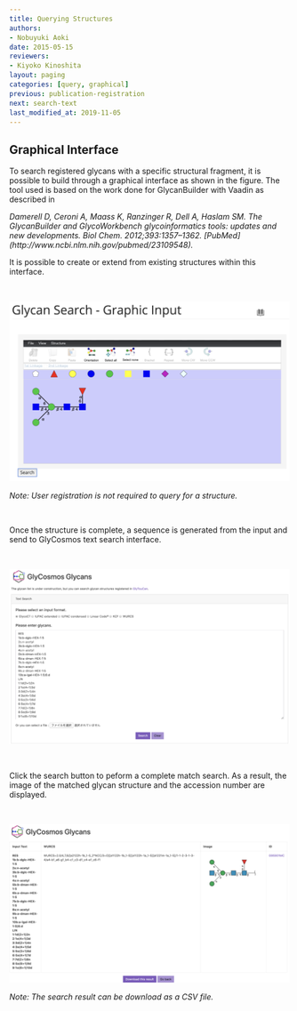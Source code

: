 ```yaml
---
title: Querying Structures
authors:
- Nobuyuki Aoki
date: 2015-05-15
reviewers:
- Kiyoko Kinoshita
layout: paging
categories: [query, graphical]
previous: publication-registration
next: search-text
last_modified_at: 2019-11-05
---
```


Graphical Interface
------------

To search registered glycans with a specific structural fragment, it is possible to build through a graphical interface as shown in the figure.  The tool used is based on the work done for GlycanBuilder with Vaadin as described in

<cite>
 Damerell D, Ceroni A, Maass K, Ranzinger R, Dell A, Haslam SM. The GlycanBuilder and GlycoWorkbench glycoinformatics tools: updates and new developments. Biol Chem. 2012;393:1357–1362. [PubMed](http://www.ncbi.nlm.nih.gov/pubmed/23109548).
</cite>

It is possible to create or extend from existing structures within this interface.

<br>

![Glytoucan Graphical Interface](/images/manual/search-graphical.v2.png)

_Note: User registration is not required to query for a structure._

<br>

Once the structure is complete, a sequence is generated from the input  and send to GlyCosmos text search interface.

<br>

![Glycosmos Text Search Interface](/images/manual/search-graphical-text.png)

<br>

Click the search button to peform a complete match search. As a result, the image of the matched glycan structure and the accession number are displayed.

<br>

![Glytoucan Graphical Interface Results](/images/manual/search-result.v2.png)

_Note: The search result can be download as a CSV file._

<br>

<div id='discourse-comments'></div>

<script type="text/javascript">
  DiscourseEmbed = { discourseUrl: 'http://test.discourse.glytoucan.org/',
                     discourseEmbedUrl: 'http://code.glytoucan.org/manual/search-graphical/' };

  (function() {
    var d = document.createElement('script'); d.type = 'text/javascript'; d.async = true;
    d.src = DiscourseEmbed.discourseUrl + 'javascripts/embed.js';
    (document.getElementsByTagName('head')[0] || document.getElementsByTagName('body')[0]).appendChild(d);
  })();
</script>

<br>

<br>
